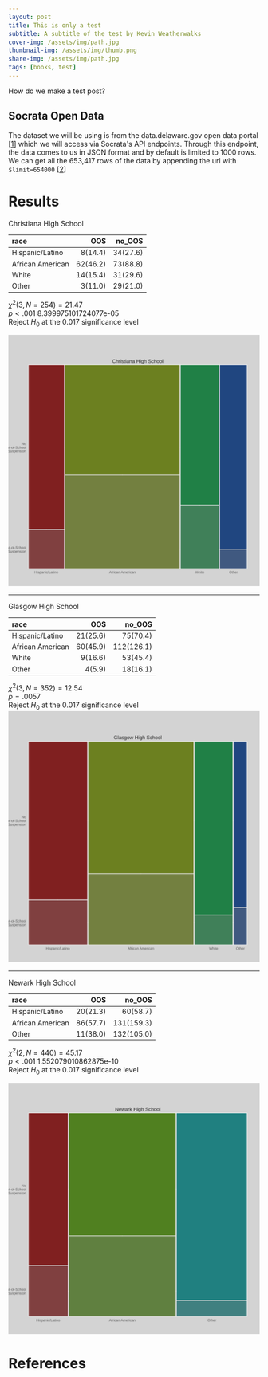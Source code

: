 ```yaml
---
layout: post
title: This is only a test
subtitle: A subtitle of the test by Kevin Weatherwalks
cover-img: /assets/img/path.jpg
thumbnail-img: /assets/img/thumb.png
share-img: /assets/img/path.jpg
tags: [books, test]
---
```


How do we make a test post?

## Socrata Open Data
The dataset we will be using is from the data.delaware.gov open data portal \[[1]\] which we will access via Socrata's API endpoints. Through this endpoint, the data comes to us in JSON format and by default is limited to 1000 rows. We can get all the 653,417 rows of the data by appending the url with `$limit=654000` \[[2]\]



# Results

Christiana High School

|race             | OOS | no_OOS|
|:--------------- | ---:| -----:|
|Hispanic/Latino  |  8(14.4) |  34(27.6) |
|African American | 62(46.2) |  73(88.8) |
|White            | 14(15.4) |  31(29.6) |
|Other            |  3(11.0) |  29(21.0) |

$\chi^2(3, N=254) = 21.47$  
$p < .001$ 	 8.399975101724077e-05  
Reject $H_0$ at the 0.017 significance level  
<p align="center">
  <img src="/assets/blogresources/mosaic_390.svg" width="525">
</p>

--------------------------------------

Glasgow High School


|race             | OOS | no_OOS|
|:--------------- | ---:| -----:|
|Hispanic/Latino  | 21(25.6) |   75(70.4)|
|African American | 60(45.9) |  112(126.1)|
|White            |  9(16.6) |   53(45.4)|
|Other            |  4(5.9) |    18(16.1)|

$\chi^2(3, N=352) = 12.54$  
$p = .0057$  
Reject $H_0$ at the 0.017 significance level  
  <img src="/assets/blogresources/mosaic_392.svg" width="525">

--------------------------------------

Newark High School

| race             | OOS | no_OOS|
|:---------------- | ---:| -----:|
| Hispanic/Latino  | 20(21.3) |   60(58.7)|
| African American | 86(57.7) |  131(159.3)|
| Other            | 11(38.0) |   132(105.0)|

$\chi^2(2, N=440) = 45.17$  
$p<.001$ 	 1.552079010862875e-10  
Reject $H_0$ at the 0.017 significance level  
<p align="center">
  <img src="/assets/blogresources/mosaic_394.svg" width="525">
</p>



# References
[1]: https://data.delaware.gov/Education/Student-Discipline/yr4w-jdi4 "Student Discipline Data on the Open Data Portal"

[2]: https://support.socrata.com/hc/en-us/articles/202949268-How-to-query-more-than-1000-rows-of-a-dataset

[3]: https://www.aclu-de.org/en/analyzing-discipline-data-disrupting-disciplinary-cycle

[4]: https://www.ewa.org/blog-latino-ed-beat/research-examines-how-latino-students-are-disciplined

[5]: https://data.delaware.gov/Education/Student-Enrollment-by-Year-Organization-and-Race/utax-x8tw

[6]: https://nces.ed.gov/pubs2011/2011603.pdf

[7]: https://www2.ed.gov/admins/lead/account/stateplan17/decsa2017.pdf

[8]: https://studentprivacy.ed.gov/sites/default/files/resource_document/file/FAQs_disclosure_avoidance_0.pdf
